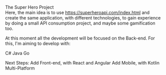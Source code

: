 The Super Hero Project
<br />
Here, the main idea is to use https://superheroapi.com/index.html and create the same application, with different technologies, to gain experience by doing a small API consumption project, and maybe some gamification too.

At this moment all the development will be focused on the Back-end.
For this, I'm aiming to develop with:

C#
Java
Go

Next Steps:
Add Front-end, with React and Angular
Add Mobile, with Kotlin Multi-Platform
